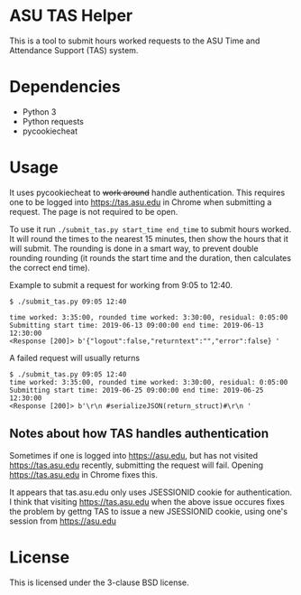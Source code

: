 # ASU TAS Helper
This is a tool to submit hours worked requests to the ASU Time and Attendance
Support (TAS) system.

# Dependencies
- Python 3
- Python requests
- pycookiecheat

# Usage
It uses pycookiecheat to ~~work around~~ handle authentication. This requires one
to be logged into https://tas.asu.edu in Chrome when submitting a request. The
page is not required to be open.

To use it run `./submit_tas.py start_time end_time` to submit hours worked. It
will round the times to the nearest 15 minutes, then show the hours that it will
submit. The rounding is done in a smart way, to prevent double rounding rounding
(it rounds the start time and the duration, then calculates the correct end
time).

Example to submit a request for working from 9:05 to 12:40.
```
$ ./submit_tas.py 09:05 12:40

time worked: 3:35:00, rounded time worked: 3:30:00, residual: 0:05:00
Submitting start time: 2019-06-13 09:00:00 end time: 2019-06-13 12:30:00
<Response [200]> b'{"logout":false,"returntext":"","error":false} '
```

A failed request will usually returns
```
$ ./submit_tas.py 09:05 12:40
time worked: 3:35:00, rounded time worked: 3:30:00, residual: 0:05:00
Submitting start time: 2019-06-25 09:00:00 end time: 2019-06-25 12:30:00
<Response [200]> b'\r\n #serializeJSON(return_struct)#\r\n '
```

## Notes about how TAS handles authentication
Sometimes if one is logged into https://asu.edu, but has not visited
https://tas.asu.edu recently, submitting the request will fail. Opening
https://tas.asu.edu in Chrome fixes this.

It appears that tas.asu.edu only uses JSESSIONID cookie for authentication. I
think that visiting https://tas.asu.edu when the above issue occures fixes the
problem by gettng TAS to issue a new JSESSIONID cookie, using one's session from
https://asu.edu

# License
This is licensed under the 3-clause BSD license.
